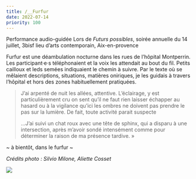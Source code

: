 ```yaml
---
title: /__Furfur
date: 2022-07-14
priority: 100
---
```

Performance audio-guidée
Lors de *Futurs possibles*, soirée annuelle du 14 juillet,
3bisf lieu d’arts contemporain, Aix-en-provence

Furfur est une déambulation nocturne dans les rues de l’hôpital Montperrin. Les participant·e·s téléphonaient et la voix les attendait au bout du fil. Petits cailloux et leds semées indiquaient le chemin à suivre.
Par le texte où se mêlaient descriptions, situations, matières oniriques, je les guidais à travers l’hôpital et hors des zones habituellement pratiquées.

> J’ai arpenté de nuit les allées, attentive.
> L’éclairage, y est particulièrement cru
> on sent
> qu’il ne faut rien laisser échapper au hasard
> ou à la vigilance
> qu’ici les ombres ne doivent pas prendre le pas sur la lumière.
> De fait,
> toute activité parait suspecte
>
> …J’ai suivi un chat roux avec une tête de sphinx,
> qui a disparu à une intersection, après m’avoir sondé intensément comme pour déterminer la raison de ma présence tardive. »

\~ à bientôt, dans le furfur \~

*Crédits photo : Silvio Milone, Aliette Cosset*

![](src/assets/images/projects/furfur/0.jpg)
